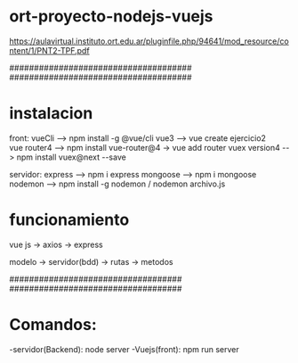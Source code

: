 # ort-proyecto-nodejs-vuejs

https://aulavirtual.instituto.ort.edu.ar/pluginfile.php/94641/mod_resource/content/1/PNT2-TPF.pdf

#####################################
#####################################

# instalacion 

front:
    vueCli        --> npm install -g @vue/cli
    vue3          --> vue create ejercicio2  
    vue router4   --> npm install vue-router@4 
        -> vue add router
    vuex version4 --> npm install vuex@next --save

servidor:
    express --> npm i express
    mongoose --> npm i mongoose
    nodemon --> npm install -g nodemon / nodemon archivo.js


# funcionamiento
vue js → axios → express 

modelo -> servidor(bdd) -> rutas -> metodos

###################################
###################################

# Comandos:

-servidor(Backend): node server
-Vuejs(front): npm run server



